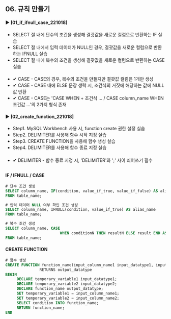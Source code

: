 ####  
## 06. 규칙 만들기  
#### ► [01_if_ifnull_case_221018]  
- SELECT 절 내에 단수의 조건을 생성해 결괏값을 새로운 컬럼으로 반환하는 IF 실습  
- SELECT 절 내에서 입력 데이터가 NULL인 경우, 결괏값을 새로운 컬럼으로 반환하는 IFNULL 실습  
- SELECT 절 내에 복수의 조건을 생성해 결괏값을 새로운 컬럼으로 반환하는 CASE 실습  
####  
- ✔︎ CASE - CASE의 경우, 복수의 조건을 만들지만 결괏값 컬럼은 1개만 생성  
- ✔︎ CASE - CASE 내에 ELSE 문장 생략 시, 조건식의 거짓에 해당하는 값에 NULL 값 반환  
- ✔︎ CASE - CASE는 'CASE WHEN + 조건식 ... / CASE column_name WHEN 조건값 ...'의 2가지 형식 존재  
#### ► [02_create_function_221018]  
- Step1. MySQL Workbench 사용 시, function create 권한 설정 실습  
- Step2. DELIMITER를 사용해 함수 시작 지정 실습  
- Step3. CREATE FUNCTION을 사용해 함수 생성 실습  
- Step4. DELIMITER를 사용해 함수 종료 지정 실습  
####  
- ✔︎ DELIMITER - 함수 종료 지정 시, 'DELIMITER'와 ';' 사이 띄어쓰기 필수  
##
#### IF / IFNULL / CASE
``` SQL
# 단수 조건 생성
SELECT column_name, IF(condition, value_if_true, value_if_false) AS alias_name
FROM table_name;
```
``` SQL
# 입력 데이터 NULL 여부 확인 조건 생성
SELECT column_name, IFNULL(condition, value_if_true) AS alias_name
FROM table_name;
```
``` SQL
# 복수 조건 생성
SELECT column_name, CASE
                        WHEN conditionN THEN resultN ELSE result END AS alias_name
FROM table_name;
```
#### CREATE FUNCTION
``` SQL
# 함수 생성
CREATE FUNCTION function_name(input_column_name1 input_datatype1, input_column_name2 input_datatype2)
               RETURNS output_datatype
BEGIN
     DECLARE temporary_variable1 input_datatype1;
     DECLARE temporary_variable2 input_datatype2;
     DECLARE function_name output_datatype;
     SET temporary_variable1 = input_column_name1;
     SET temporary_variable2 = input_column_name2;
     SELECT condition INTO function_name;
     RETURN function_name;
END
```
####
